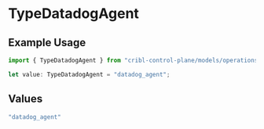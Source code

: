 # TypeDatadogAgent

## Example Usage

```typescript
import { TypeDatadogAgent } from "cribl-control-plane/models/operations";

let value: TypeDatadogAgent = "datadog_agent";
```

## Values

```typescript
"datadog_agent"
```